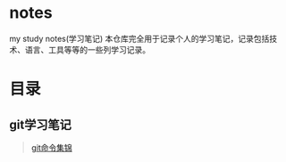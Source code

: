 # notes
my study notes(学习笔记)
本仓库完全用于记录个人的学习笔记，记录包括技术、语言、工具等等的一些列学习记录。
# 目录
## git学习笔记
>[git命令集锦](https://github.com/LQ55/notes/blob/master/git%E5%AD%A6%E4%B9%A0%E7%AC%94%E8%AE%B0/git%E4%BD%BF%E7%94%A8%E5%91%BD%E4%BB%A4%E9%9B%86%E9%94%A6.md)
